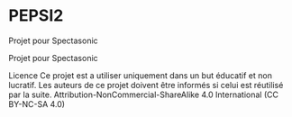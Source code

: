 # PEPSI2
Projet pour Spectasonic

Projet pour Spectasonic

Licence Ce projet est a utiliser uniquement dans un but éducatif et non lucratif.
Les auteurs de ce projet doivent être informés si celui est réutilisé par la suite.
Attribution-NonCommercial-ShareAlike 4.0 International (CC BY-NC-SA 4.0)
